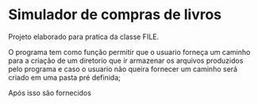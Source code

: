 # Simulador de compras de livros

Projeto elaborado para pratica da classe FILE.

O programa tem como função permitir que o usuario forneça um caminho para a criação de um diretorio que ir armazenar os arquivos produzidos pelo programa e caso o usuario não queira fornecer um caminho será criado em uma pasta pré definida;

Após isso são fornecidos
